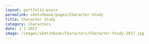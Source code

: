 ```yaml
---
layout: portfolio-piece
permalink: sketchbook/pages/Character-Study
title: Character Study
category: Characters
date: 1-1-2017
image: /images/sketchbook/Characters/Character-Study.2017.jpg
---
```

